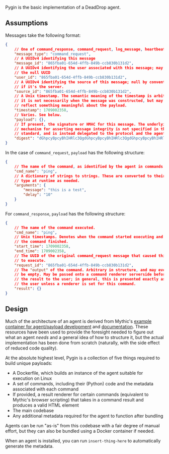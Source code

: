 Pygin is the basic implementation of a DeadDrop agent. 

## Assumptions

Messages take the following format:

```json
{
    // One of command_response, command_request, log_message, heartbeat, or init_message
    "message_type": "command_request",
    // A UUIDv4 identifying this message
    "message_id": "865fba01-654d-4ffb-849b-ccb830b131d2",
    // A UUIDv4 identifying the user associated with this message; may be
    // the null UUID
    "user_id": "865fba01-654d-4ffb-849b-ccb830b131d2",
    // A UUIDv4 identifying the source of this message; null by convention
    // if it's the server.
    "source_id": "865fba01-654d-4ffb-849b-ccb830b131d2",
    // A Unix timestamp. The semantic meaning of the timestamp is arbitrary;
    // it is not necessarily when the message was constructed, but may instead
    // reflect something meaningful about the payload.
    "timestamp": 1709002358,
    // Varies. See below.
    "payload": {},
    // If present, the signature or HMAC for this message. The underlying
    // mechanism for asserting message integrity is not specified in the message
    // standard, and is instead delegated to the protocol and the agent.
    "digest": "dGhpcyBpcyBhIHRlc3QgdGhpcyBpcyBhIHRlc3QgdGhpcyBpcyBhIHRlc3Q="
}
```

In the case of `command_request`, `payload` has the following structure:
```json
{
    // The name of the command, as identified by the agent in commands.json.
    "cmd_name": "ping",
    // A dictionary of strings to strings. These are converted to their proper
    // type at runtime as needed.
    "arguments": {
        "message": "this is a test",
        "delay": "10"
    }
}
```

For `command_response`, `payload` has the following structure:
```json
{
    // The name of the command executed.
    "cmd_name": "ping",
    // Unix timestamps. Denotes when the command started executing and when
    // the command finished.
    "start_time": 1709002358,
    "end_time": 1709002358,
    // The UUID of the original command_request message that caused this command
    // to execute.
    "request_id": "865fba01-654d-4ffb-849b-ccb830b131d2",
    // The "output" of the command. Arbitrary in structure, and may even
    // be empty. May be passed onto a command renderer serverside before presenting
    // the result to the user; in general, this is presented exactly as-is to
    // the user unless a renderer is set for this command.
    "result": {}
}
```

## Design

Much of the architecture of an agent is derived from Mythic's [example container for agent/payload development](https://github.com/MythicMeta/ExampleContainers) and [documentation](https://docs.mythic-c2.net/customizing/payload-type-development). These resources have been used to provide the foresight needed to figure out what an agent *needs* and a general idea of how to structure it, but the actual implementation has been done from scratch (naturally, with the side effect of reduced code quality).

At the absolute highest level, Pygin is a collection of five things required to build unique payloads:
- A Dockerfile, which builds an instance of the agent suitable for execution on Linux
- A set of commands, including their (Python) code and the metadata associated with each command
- If provided, a result renderer for certain commands (equivalent to Mythic's browser scripting) that takes in a command result and produces a valid HTML element
- The main codebase
- Any additional metadata required for the agent to function after bundling

Agents can be run "as-is" from this codebase with a fair degree of manual effort, but they can also be bundled using a Docker container if needed.

When an agent is installed, you can run `insert-thing-here` to automatically generate the metadata.